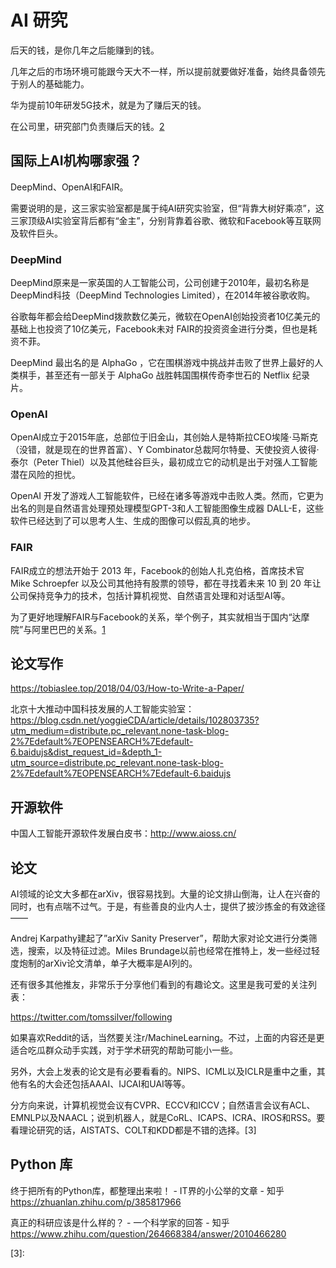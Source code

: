 # AI 研究

后天的钱，是你几年之后能赚到的钱。

几年之后的市场环境可能跟今天大不一样，所以提前就要做好准备，始终具备领先于别人的基础能力。

华为提前10年研发5G技术，就是为了赚后天的钱。

在公司里，研究部门负责赚后天的钱。[2]

## 国际上AI机构哪家强？

DeepMind、OpenAI和FAIR。

需要说明的是，这三家实验室都是属于纯AI研究实验室，但“背靠大树好乘凉”，这三家顶级AI实验室背后都有“金主”，分别背靠着谷歌、微软和Facebook等互联网及软件巨头。

### DeepMind

DeepMind原来是一家英国的人工智能公司，公司创建于2010年，最初名称是DeepMind科技（DeepMind Technologies Limited），在2014年被谷歌收购。

谷歌每年都会给DeepMind拨款数亿美元，微软在OpenAI创始投资者10亿美元的基础上也投资了10亿美元，Facebook未对 FAIR的投资资金进行分类，但也是耗资不菲。

DeepMind 最出名的是 AlphaGo ，它在围棋游戏中挑战并击败了世界上最好的人类棋手，甚至还有一部关于 AlphaGo 战胜韩国围棋传奇李世石的 Netflix 纪录片。

### OpenAI

OpenAI成立于2015年底，总部位于旧金山，其创始人是特斯拉CEO埃隆·马斯克（没错，就是现在的世界首富）、Y Combinator总裁阿尔特曼、天使投资人彼得·泰尔（Peter Thiel）以及其他硅谷巨头，最初成立它的动机是出于对强人工智能潜在风险的担忧。

OpenAI 开发了游戏人工智能软件，已经在诸多等游戏中击败人类。然而，它更为出名的则是自然语言处理预处理模型GPT-3和人工智能图像生成器 DALL-E，这些软件已经达到了可以思考人生、生成的图像可以假乱真的地步。

### FAIR

FAIR成立的想法开始于 2013 年，Facebook的创始人扎克伯格，首席技术官 Mike Schroepfer 以及公司其他持有股票的领导，都在寻找着未来 10 到 20 年让公司保持竞争力的技术，包括计算机视觉、自然语言处理和对话型AI等。

为了更好地理解FAIR与Facebook的关系，举个例子，其实就相当于国内“达摩院”与阿里巴巴的关系。[1]

## 论文写作

https://tobiaslee.top/2018/04/03/How-to-Write-a-Paper/

北京十大推动中国科技发展的人工智能实验室：https://blog.csdn.net/yoggieCDA/article/details/102803735?utm_medium=distribute.pc_relevant.none-task-blog-2%7Edefault%7EOPENSEARCH%7Edefault-6.baidujs&dist_request_id=&depth_1-utm_source=distribute.pc_relevant.none-task-blog-2%7Edefault%7EOPENSEARCH%7Edefault-6.baidujs

## 开源软件

中国人工智能开源软件发展白皮书：http://www.aioss.cn/

## 论文

AI领域的论文大多都在arXiv，很容易找到。大量的论文排山倒海，让人在兴奋的同时，也有点喘不过气。于是，有些善良的业内人士，提供了披沙拣金的有效途径——

Andrej Karpathy建起了”arXiv Sanity Preserver”，帮助大家对论文进行分类筛选，搜索，以及特征过滤。Miles Brundage以前也经常在推特上，发一些经过轻度炮制的arXiv论文清单，单子大概率是AI列的。

还有很多其他推友，非常乐于分享他们看到的有趣论文。这里是我可爱的关注列表：

https://twitter.com/tomssilver/following

如果喜欢Reddit的话，当然要关注r/MachineLearning。不过，上面的内容还是更适合吃瓜群众动手实践，对于学术研究的帮助可能小一些。

另外，大会上发表的论文是有必要看看的。NIPS、ICML以及ICLR是重中之重，其他有名的大会还包括AAAI、IJCAI和UAI等等。

分方向来说，计算机视觉会议有CVPR、ECCV和ICCV；自然语言会议有ACL、EMNLP以及NAACL；说到机器人，就是CoRL、ICAPS、ICRA、IROS和RSS。要看理论研究的话，AISTATS、COLT和KDD都是不错的选择。[3]

## Python 库

终于把所有的Python库，都整理出来啦！ - IT界的小公举的文章 - 知乎
https://zhuanlan.zhihu.com/p/385817966

真正的科研应该是什么样的？ - 一个科学家的回答 - 知乎
https://www.zhihu.com/question/264668384/answer/2010466280

[1]: https://www.weiyangx.com/379999.html
[2]: https://zhuanlan.zhihu.com/p/362671941
[3]:
